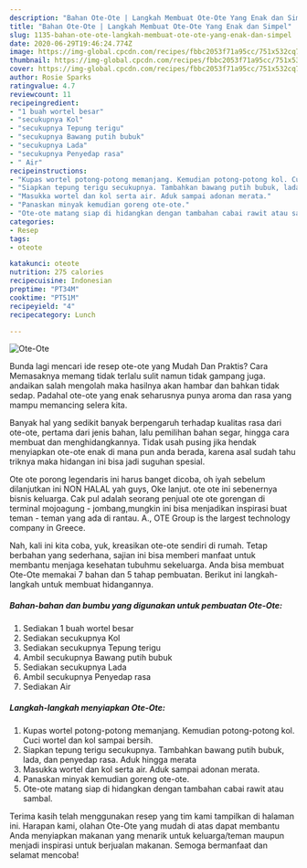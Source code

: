 ```yaml
---
description: "Bahan Ote-Ote | Langkah Membuat Ote-Ote Yang Enak dan Simpel"
title: "Bahan Ote-Ote | Langkah Membuat Ote-Ote Yang Enak dan Simpel"
slug: 1135-bahan-ote-ote-langkah-membuat-ote-ote-yang-enak-dan-simpel
date: 2020-06-29T19:46:24.774Z
image: https://img-global.cpcdn.com/recipes/fbbc2053f71a95cc/751x532cq70/ote-ote-foto-resep-utama.jpg
thumbnail: https://img-global.cpcdn.com/recipes/fbbc2053f71a95cc/751x532cq70/ote-ote-foto-resep-utama.jpg
cover: https://img-global.cpcdn.com/recipes/fbbc2053f71a95cc/751x532cq70/ote-ote-foto-resep-utama.jpg
author: Rosie Sparks
ratingvalue: 4.7
reviewcount: 11
recipeingredient:
- "1 buah wortel besar"
- "secukupnya Kol"
- "secukupnya Tepung terigu"
- "secukupnya Bawang putih bubuk"
- "secukupnya Lada"
- "secukupnya Penyedap rasa"
- " Air"
recipeinstructions:
- "Kupas wortel potong-potong memanjang. Kemudian potong-potong kol. Cuci wortel dan kol sampai bersih."
- "Siapkan tepung terigu secukupnya. Tambahkan bawang putih bubuk, lada, dan penyedap rasa. Aduk hingga merata"
- "Masukka wortel dan kol serta air. Aduk sampai adonan merata."
- "Panaskan minyak kemudian goreng ote-ote."
- "Ote-ote matang siap di hidangkan dengan tambahan cabai rawit atau sambal."
categories:
- Resep
tags:
- oteote

katakunci: oteote 
nutrition: 275 calories
recipecuisine: Indonesian
preptime: "PT34M"
cooktime: "PT51M"
recipeyield: "4"
recipecategory: Lunch

---
```



![Ote-Ote](https://img-global.cpcdn.com/recipes/fbbc2053f71a95cc/751x532cq70/ote-ote-foto-resep-utama.jpg)

Bunda lagi mencari ide resep ote-ote yang Mudah Dan Praktis? Cara Memasaknya memang tidak terlalu sulit namun tidak gampang juga. andaikan salah mengolah maka hasilnya akan hambar dan bahkan tidak sedap. Padahal ote-ote yang enak seharusnya punya aroma dan rasa yang mampu memancing selera kita.

Banyak hal yang sedikit banyak berpengaruh terhadap kualitas rasa dari ote-ote, pertama dari jenis bahan, lalu pemilihan bahan segar, hingga cara membuat dan menghidangkannya. Tidak usah pusing jika hendak menyiapkan ote-ote enak di mana pun anda berada, karena asal sudah tahu triknya maka hidangan ini bisa jadi suguhan spesial.

Ote ote porong legendaris ini harus banget dicoba, oh iyah sebelum dilanjutkan ini NON HALAL yah guys, Oke lanjut. ote ote ini sebenernya bisnis keluarga. Cak pul adalah seorang penjual ote ote gorengan di terminal mojoagung - jombang,mungkin ini bisa menjadikan inspirasi buat teman - teman yang ada di rantau. A., OTE Group is the largest technology company in Greece.


Nah, kali ini kita coba, yuk, kreasikan ote-ote sendiri di rumah. Tetap berbahan yang sederhana, sajian ini bisa memberi manfaat untuk membantu menjaga kesehatan tubuhmu sekeluarga. Anda bisa membuat Ote-Ote memakai 7 bahan dan 5 tahap pembuatan. Berikut ini langkah-langkah untuk membuat hidangannya.

<!--inarticleads1-->

##### Bahan-bahan dan bumbu yang digunakan untuk pembuatan Ote-Ote:

1. Sediakan 1 buah wortel besar
1. Sediakan secukupnya Kol
1. Sediakan secukupnya Tepung terigu
1. Ambil secukupnya Bawang putih bubuk
1. Sediakan secukupnya Lada
1. Ambil secukupnya Penyedap rasa
1. Sediakan  Air




<!--inarticleads2-->

##### Langkah-langkah menyiapkan Ote-Ote:

1. Kupas wortel potong-potong memanjang. Kemudian potong-potong kol. Cuci wortel dan kol sampai bersih.
1. Siapkan tepung terigu secukupnya. Tambahkan bawang putih bubuk, lada, dan penyedap rasa. Aduk hingga merata
1. Masukka wortel dan kol serta air. Aduk sampai adonan merata.
1. Panaskan minyak kemudian goreng ote-ote.
1. Ote-ote matang siap di hidangkan dengan tambahan cabai rawit atau sambal.




Terima kasih telah menggunakan resep yang tim kami tampilkan di halaman ini. Harapan kami, olahan Ote-Ote yang mudah di atas dapat membantu Anda menyiapkan makanan yang menarik untuk keluarga/teman maupun menjadi inspirasi untuk berjualan makanan. Semoga bermanfaat dan selamat mencoba!
